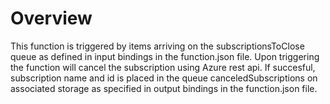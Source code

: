 # Overview
This function is triggered by items arriving on the subscriptionsToClose queue as defined in input bindings in the function.json file. Upon triggering the function will cancel the subscription using Azure rest api. If succesful, subscription name and id is placed in the queue canceledSubscriptions on associated storage as specified in output bindings in the function.json file. 
